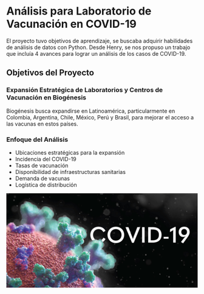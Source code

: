 # Análisis para Laboratorio de Vacunación en COVID-19

El proyecto tuvo objetivos de aprendizaje, se buscaba adquirir habilidades de análisis de datos con Python. Desde Henry, se nos propuso un trabajo que incluía 4 avances para lograr un análisis de los casos de COVID-19.

## Objetivos del Proyecto

### Expansión Estratégica de Laboratorios y Centros de Vacunación en Biogénesis

Biogénesis busca expandirse en Latinoamérica, particularmente en Colombia, Argentina, Chile, México, Perú y Brasil, para mejorar el acceso a las vacunas en estos países.

### Enfoque del Análisis

- Ubicaciones estratégicas para la expansión
- Incidencia del COVID-19
- Tasas de vacunación
- Disponibilidad de infraestructuras sanitarias
- Demanda de vacunas
- Logística de distribución

![Carátula del Proyecto](./Imagenes/caratula.png)



